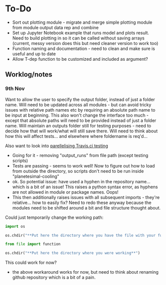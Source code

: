 # To-Do

- Sort out plotting module - migrate and merge simple plotting module from module output data rep and combine
- Set up Jupyter Notebook example that runs model and plots result. Need to build plotting in so it can be called without saving arrays (current, messy version does this but need cleaner version to work too)
- Function naming and documentation - need to clean and make sure is useful and up to date
- Allow T-dep function to be customized and included as argument?

## Worklog/notes

### 9th Nov

Want to allow the user to specify the output folder, instead of just a folder name.
Will need to be updated across all modules - but can avoid tricky issues with relative path names etc by requiring an absolute path name to be input at beginning.
This also won't change the interface too much - except that absolute paths will need to be provided instead of just a folder name.
Will maintain an outputs folder still for testing purposes - need to decide how that will work/what will still save there.
Will need to think about how this will affect tests... and elsewhere where foldername is req'd...

Also want to look into [parellelising Travis.ci testing](https://docs.travis-ci.com/user/speeding-up-the-build/)

- Going for it - removing "output_runs" from file path (except testing scripts)
- Tests are passing - seems to work well! Now to figure out how to load from outside the directory, so scripts don't need to be run inside "planetesimal-cooling"
- ok. So potential issue: have used a hyphen in the repository name... which is a bit of an issue! This raises a python syntax error, as hyphens are not allowed in module or package names. Oops!
- This then additionally raises issues with all subsequent imports - they're relative... how to easily fix? Need to redo these anyway because the modules need to be shifted around a bit and file structure thought about.

Could just temporarily change the working path:

```python
import os

os.chdir("**Put here the directory where you have the file with your function**")

from file import function

os.chdir("**Put here the directory where you were working**")
```

This could work for now?

- the above workaround works for now, but need to think about renaming github repository which is a bit of a pain.